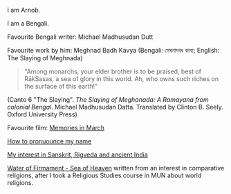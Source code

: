 I am Arnob. 

I am a Bengali.

Favourite Bengali writer: Michael Madhusudan Dutt

Favourite work by him: Meghnad Badh Kavya (Bengali: মেঘনাদবধ কাব্য; English: The Slaying of Meghnada)

> "Among monarchs, your elder brother is to be praised, best of RākṢasas, a sea of glory in this world. Ah, who owns such riches on the surface of this earth!"

(Canto 6 "The Slaying". *The Slaying of Meghanada: A Ramayana from colonial Bengal*. Michael Madhusudan Datta. Translated by Clinton B. Seely. Oxford University Press) 

Favourite film: [Memories in March](https://londonindianfilmfestival.co.uk/memories-in-march/)

[How to pronuounce my name](https://github.com/ArnobTurja2002Ghosh/ArnobTurja2002Ghosh/blob/main/Pronunciation.md)

[My interest in Sanskrit, Rigveda and ancient India](https://github.com/ArnobTurja2002Ghosh/ArnobTurja2002Ghosh/blob/main/Rgveda.md)

[Water of Firmament - Sea of Heaven](https://github.com/ArnobTurja2002Ghosh/ArnobTurja2002Ghosh/blob/main/RelS.md) written from an interest in comparative religions, after I took a Religious Studies course in MUN about world religions.
